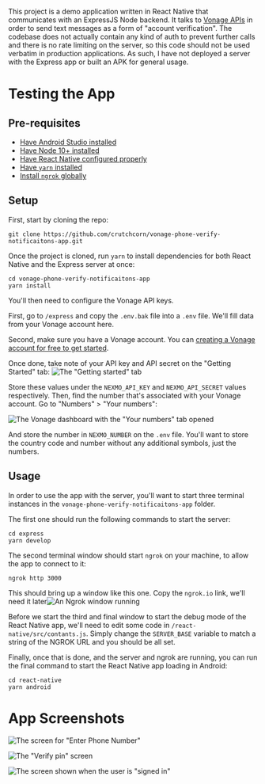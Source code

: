 This project is a demo application written in React Native that communicates with an ExpressJS Node backend. It talks to [Vonage APIs](https://www.vonage.com/) in order to send text messages as a form of "account verification". The codebase does not actually contain any kind of auth to prevent further calls and there is no rate limiting on the server, so this code should not be used verbatim in production applications. As such, I have not deployed a server with the Express app or built an APK for general usage.

# Testing the App

## Pre-requisites

- [Have Android Studio installed](https://developer.android.com/studio)
- [Have Node 10+ installed](https://nodejs.org/en/download/)
- [Have React Native configured properly](https://reactnative.dev/docs/getting-started)
- [Have `yarn` installed](https://yarnpkg.com/getting-started/install)
- [Install `ngrok` globally](https://www.npmjs.com/package/ngrok)

## Setup

First, start by cloning the repo:

```
git clone https://github.com/crutchcorn/vonage-phone-verify-notificaitons-app.git
```

Once the project is cloned, run `yarn` to install dependencies for both React Native and the Express server at once:

```
cd vonage-phone-verify-notificaitons-app
yarn install
```

You'll then need to configure the Vonage API keys.

First, go to `/express` and copy the `.env.bak` file into a `.env` file. We'll fill data from your Vonage account here.

Second, make sure you have a Vonage account. You can [creating a Vonage account for free to get started](https://dashboard.nexmo.com/sign-in). 

Once done, take note of your API key and API secret on the "Getting Started" tab:
![The "Getting started" tab](./promo/vonage_keys.png)

Store these values under the `NEXMO_API_KEY` and `NEXMO_API_SECRET` values respectively. Then, find the number that's associated with your Vonage account. Go to "Numbers" > "Your numbers":

![The Vonage dashboard with the "Your numbers" tab opened](./promo/my_numbers_vonage.png)

And store the number in `NEXMO_NUMBER` on the `.env` file. You'll want to store the country code and number without any additional symbols, just the numbers.

## Usage

In order to use the app with the server, you'll want to start three terminal instances in the `vonage-phone-verify-notificaitons-app` folder.

The first one should run the following commands to start the server:

```
cd express
yarn develop
```

The second terminal window should start `ngrok` on your machine, to allow the app to connect to it:

```
ngrok http 3000
```

This should bring up a window like this one. Copy the `ngrok.io` link, we'll need it later![An Ngrok window running](./promo/ngrok.png)





Before we start the third and final window to start the debug mode of the React Native app, we'll need to edit some code in `/react-native/src/contants.js`. Simply change the `SERVER_BASE` variable to match a string of the NGROK URL and you should be all set.

Finally, once that is done, and the server and ngrok are running, you can run the final command to start the React Native app loading in Android:

```
cd react-native
yarn android
```

# App Screenshots

![The screen for "Enter Phone Number"](./promo/enter_phone_number.png)



![The "Verify pin" screen](./promo/verify_pin.png)

![The screen shown when the user is "signed in"](./promo/signed_in.png)